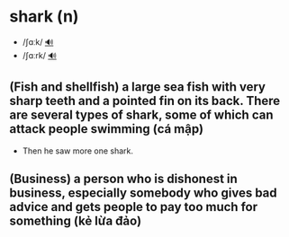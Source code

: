 # shark (n)

- /ʃɑːk/ [🔊](https://www.oxfordlearnersdictionaries.com/media/english/uk_pron/s/sha/shark/shark__gb_2.mp3)
- /ʃɑːrk/ [🔊](https://www.oxfordlearnersdictionaries.com/media/english/us_pron/s/sha/shark/shark__us_1.mp3)

## (Fish and shellfish) a large sea fish with very sharp teeth and a pointed fin on its back. There are several types of shark, some of which can attack people swimming (cá mập)

- Then he saw more one shark.

## (Business) a person who is dishonest in business, especially somebody who gives bad advice and gets people to pay too much for something (kẻ lừa đảo)